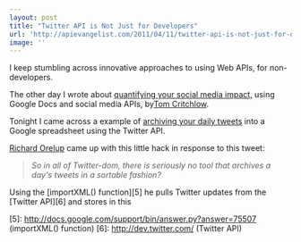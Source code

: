```yaml
---
layout: post
title: "Twitter API is Not Just for Developers"
url: 'http://apievangelist.com/2011/04/11/twitter-api-is-not-just-for-developers/'
image: ''
---
```


<img src="http://kinlane-productions.s3.amazonaws.com/Twitter-Logo.jpg" alt="" align="right" />I keep stumbling across innovative approaches to using Web APIs, for non-developers.

The other day I wrote about [quantifying your social media impact,][1] using Google Docs and social media APIs, by[Tom Critchlow][2].

Tonight I came across a example of [archiving your daily tweets][3] into a Google spreadsheet using the Twitter API.

[Richard Orelup][4] came up with this little hack in response to this tweet:

> _So in all of Twitter-dom, there is seriously no tool that archives a day's tweets in a sortable fashion?_

Using the [importXML() function][5] he pulls Twitter updates from the [Twitter API][6] and stores in this

   [1]: http://blog.apievangelist.com/2011/04/09/apis-are-not-just-for-developers/ (Quantifying your social media impact, using Google Docs and social media)
   [2]: http://www.seomoz.org/users/profile/30546 (Tom Critchlow)
   [3]: http://blogofmu.com/2011/04/05/bring-twitter-api-data-in-google-docs-to-quickly-viewmanipulate/ (archiving your daily tweets into a Google spreadsheet and the Twitter API)
   [4]: http://twitter.com/#!/ripsup (Richard Orelup)
   [5]: http://docs.google.com/support/bin/answer.py?answer=75507 (importXML() function)
   [6]: http://dev.twitter.com/ (Twitter API)
